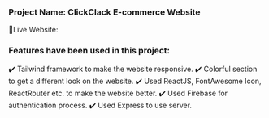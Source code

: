 ### Project Name: ClickClack E-commerce Website

🔘Live Website: 


### Features have been used in this project:

✔️ Tailwind framework to make the website responsive.
✔️ Colorful section to get a different look on the website.
✔️ Used ReactJS, FontAwesome Icon, ReactRouter etc. to make the website better.
✔️ Used Firebase for authentication process.
✔️ Used Express to use server.